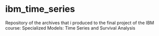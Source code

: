 # ibm_time_series
Repository of the archives that i produced to the final project of the IBM course: Specialized Models: Time Series and Survival Analysis
